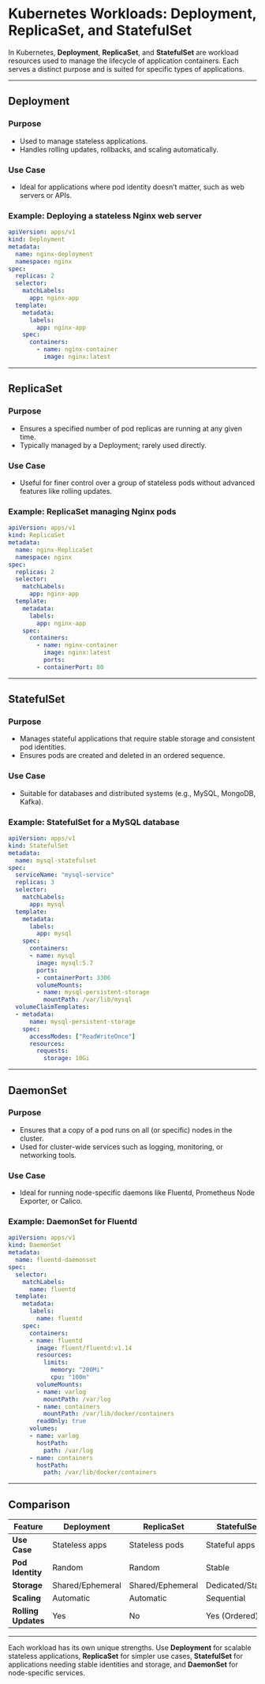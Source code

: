 # Kubernetes Workloads: Deployment, ReplicaSet, and StatefulSet

In Kubernetes, **Deployment**, **ReplicaSet**, and **StatefulSet** are workload resources used to manage the lifecycle of application containers. Each serves a distinct purpose and is suited for specific types of applications.

---

## Deployment

### **Purpose**
- Used to manage stateless applications.
- Handles rolling updates, rollbacks, and scaling automatically.

### **Use Case**
- Ideal for applications where pod identity doesn’t matter, such as web servers or APIs.

### **Example**: Deploying a stateless Nginx web server
```yaml
apiVersion: apps/v1
kind: Deployment
metadata:
  name: nginx-deployment
  namespace: nginx
spec:
  replicas: 2
  selector:
    matchLabels:
      app: nginx-app
  template:
    metadata:
      labels:
        app: nginx-app
    spec:
      containers:
        - name: nginx-container
          image: nginx:latest
```

---

## ReplicaSet

### **Purpose**
- Ensures a specified number of pod replicas are running at any given time.
- Typically managed by a Deployment; rarely used directly.

### **Use Case**
- Useful for finer control over a group of stateless pods without advanced features like rolling updates.

### **Example**: ReplicaSet managing Nginx pods
```yaml
apiVersion: apps/v1
kind: ReplicaSet
metadata:
  name: nginx-ReplicaSet
  namespace: nginx
spec:
  replicas: 2
  selector:
    matchLabels:
      app: nginx-app
  template:
    metadata:
      labels:
        app: nginx-app
    spec:
      containers:
        - name: nginx-container
          image: nginx:latest
          ports:
        - containerPort: 80        
```

---

## StatefulSet

### **Purpose**
- Manages stateful applications that require stable storage and consistent pod identities.
- Ensures pods are created and deleted in an ordered sequence.

### **Use Case**
- Suitable for databases and distributed systems (e.g., MySQL, MongoDB, Kafka).

### **Example**: StatefulSet for a MySQL database
```yaml
apiVersion: apps/v1
kind: StatefulSet
metadata:
  name: mysql-statefulset
spec:
  serviceName: "mysql-service"
  replicas: 3
  selector:
    matchLabels:
      app: mysql
  template:
    metadata:
      labels:
        app: mysql
    spec:
      containers:
      - name: mysql
        image: mysql:5.7
        ports:
        - containerPort: 3306
        volumeMounts:
        - name: mysql-persistent-storage
          mountPath: /var/lib/mysql
  volumeClaimTemplates:
  - metadata:
      name: mysql-persistent-storage
    spec:
      accessModes: ["ReadWriteOnce"]
      resources:
        requests:
          storage: 10Gi
```

---


## DaemonSet

### **Purpose**
- Ensures that a copy of a pod runs on all (or specific) nodes in the cluster.
- Used for cluster-wide services such as logging, monitoring, or networking tools.

### **Use Case**
- Ideal for running node-specific daemons like Fluentd, Prometheus Node Exporter, or Calico.

### **Example**: DaemonSet for Fluentd
```yaml
apiVersion: apps/v1
kind: DaemonSet
metadata:
  name: fluentd-daemonset
spec:
  selector:
    matchLabels:
      name: fluentd
  template:
    metadata:
      labels:
        name: fluentd
    spec:
      containers:
      - name: fluentd
        image: fluent/fluentd:v1.14
        resources:
          limits:
            memory: "200Mi"
            cpu: "100m"
        volumeMounts:
        - name: varlog
          mountPath: /var/log
        - name: containers
          mountPath: /var/lib/docker/containers
        readOnly: true
      volumes:
      - name: varlog
        hostPath:
          path: /var/log
      - name: containers
        hostPath:
          path: /var/lib/docker/containers
```

---

## Comparison

| Feature           | Deployment         | ReplicaSet      | StatefulSet        | DaemonSet         |
|--------------------|--------------------|-----------------|--------------------|-------------------|
| **Use Case**       | Stateless apps    | Stateless pods  | Stateful apps      | Node-specific apps|
| **Pod Identity**   | Random            | Random          | Stable             | Node-bound        |
| **Storage**        | Shared/Ephemeral  | Shared/Ephemeral| Dedicated/Stable   | Shared/Ephemeral  |
| **Scaling**        | Automatic         | Automatic       | Sequential         | Per Node          |
| **Rolling Updates**| Yes               | No              | Yes (Ordered)      | Yes               |

---

Each workload has its own unique strengths. Use **Deployment** for scalable stateless applications, **ReplicaSet** for simpler use cases, **StatefulSet** for applications needing stable identities and storage, and **DaemonSet** for node-specific services.
